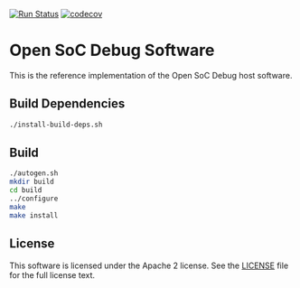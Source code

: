 [![Run Status](https://api.shippable.com/projects/5a212a1b7cc9a8070082fa14/badge?branch=master)](https://app.shippable.com/github/opensocdebug/osd-sw) 
[![codecov](https://codecov.io/gh/opensocdebug/osd-sw/branch/master/graph/badge.svg)](https://codecov.io/gh/opensocdebug/osd-sw)

# Open SoC Debug Software

This is the reference implementation of the Open SoC Debug host software.

## Build Dependencies
```sh
./install-build-deps.sh
```

## Build
```sh
./autogen.sh
mkdir build
cd build
../configure
make
make install
```

## License
This software is licensed under the Apache 2 license.
See the [LICENSE](LICENSE) file for the full license text.


